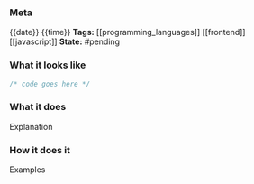 ### Meta
{{date}} {{time}}
**Tags:** [[programming_languages]] [[frontend]] [[javascript]]
**State:** #pending 

### What it looks like
```JavaScript title:app.js
/* code goes here */

```

### What it does
Explanation

### How it does it
Examples

